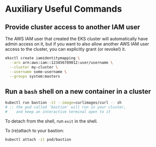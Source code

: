 Auxiliary Useful Commands 
===

## Provide cluster access to another IAM user

The AWS IAM user that created the EKS cluster will automatically have admin access on
it, but if you want to also allow another AWS IAM user access to the cluster, you can
explicitly grant (or revoke!) it.

```bash
eksctl create iamidentitymapping \
  --arn arn:aws:iam::123456789012:user/username \
  --cluster my-cluster \
  --username some-username \
  --groups system:masters
```

## Run a `bash` shell on a new container in a cluster

```bash
kubectl run bastion -it --image=curlimages/curl -- sh
# :: the pod called 'bastion' will run in your cluster, 
#    and keep an interactive terminal open to it
```

To detach from the shell, run `exit` in the shell.

To (re)attach to your bastion:
```bash
kubectl attach -it pod/bastion
```
